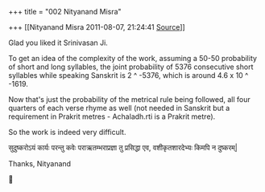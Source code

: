+++
title = "002 Nityanand Misra"

+++
[[Nityanand Misra	2011-08-07, 21:24:41 [Source](https://groups.google.com/g/samskrita/c/UnqzFRd0HRk)]]



Glad you liked it Srinivasan Ji.  
  
To get an idea of the complexity of the work, assuming a 50-50 probability of short and long syllables, the joint probability of 5376 consecutive short syllables while speaking Sanskrit is 2 ^ -5376, which is around 4.6 x 10 ^ -1619.  
  
Now that's just the probability of the metrical rule being followed, all four quarters of each verse rhyme as well (not needed in Sanskrit but a requirement in Prakrit metres - Achaladh.rti is a Prakrit metre).  
  
So the work is indeed very difficult.  
  
सुदुष्करोऽयं कार्यः परन्तु कवेः पराऋतम्भराप्रज्ञा तु प्रसिद्धा एव, वशीकृतशारदेभ्यः किमपि न दुष्करम्\|  
  
Thanks, Nityanand



